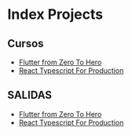 # Index Projects

## Cursos

* [Flutter from Zero To Hero](Courses/Flutter_From_Zero_To_Hero/index.md)
* [React Typescript For Production](Courses/React_Typescript_For_Production/index.md)

## SALIDAS

* [Flutter from Zero To Hero](Courses/Flutter_From_Zero_To_Hero/index.md)
* [React Typescript For Production](Courses/React_Typescript_For_Production/index.md)
